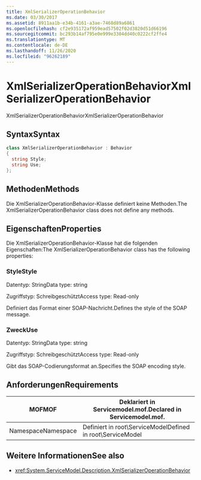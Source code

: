 ```yaml
---
title: XmlSerializerOperationBehavior
ms.date: 03/30/2017
ms.assetid: 8911aa1b-e34b-4161-a3ae-7468d89a6861
ms.openlocfilehash: cf2e935172af959ead57502f02d3820d51d66196
ms.sourcegitcommit: bc293b14af795e0e999e3304dd40c0222cf2ffe4
ms.translationtype: MT
ms.contentlocale: de-DE
ms.lasthandoff: 11/26/2020
ms.locfileid: "96262189"
---
```

# <a name="xmlserializeroperationbehavior"></a><span data-ttu-id="3d820-102">XmlSerializerOperationBehavior</span><span class="sxs-lookup"><span data-stu-id="3d820-102">XmlSerializerOperationBehavior</span></span>

<span data-ttu-id="3d820-103">XmlSerializerOperationBehavior</span><span class="sxs-lookup"><span data-stu-id="3d820-103">XmlSerializerOperationBehavior</span></span>  
  
## <a name="syntax"></a><span data-ttu-id="3d820-104">Syntax</span><span class="sxs-lookup"><span data-stu-id="3d820-104">Syntax</span></span>  
  
```csharp
class XmlSerializerOperationBehavior : Behavior  
{  
  string Style;  
  string Use;  
};  
```  
  
## <a name="methods"></a><span data-ttu-id="3d820-105">Methoden</span><span class="sxs-lookup"><span data-stu-id="3d820-105">Methods</span></span>  

 <span data-ttu-id="3d820-106">Die XmlSerializerOperationBehavior-Klasse definiert keine Methoden.</span><span class="sxs-lookup"><span data-stu-id="3d820-106">The XmlSerializerOperationBehavior class does not define any methods.</span></span>  
  
## <a name="properties"></a><span data-ttu-id="3d820-107">Eigenschaften</span><span class="sxs-lookup"><span data-stu-id="3d820-107">Properties</span></span>  

 <span data-ttu-id="3d820-108">Die XmlSerializerOperationBehavior-Klasse hat die folgenden Eigenschaften:</span><span class="sxs-lookup"><span data-stu-id="3d820-108">The XmlSerializerOperationBehavior class has the following properties:</span></span>  
  
### <a name="style"></a><span data-ttu-id="3d820-109">Style</span><span class="sxs-lookup"><span data-stu-id="3d820-109">Style</span></span>  

 <span data-ttu-id="3d820-110">Datentyp: String</span><span class="sxs-lookup"><span data-stu-id="3d820-110">Data type: string</span></span>  
  
 <span data-ttu-id="3d820-111">Zugriffstyp: Schreibgeschützt</span><span class="sxs-lookup"><span data-stu-id="3d820-111">Access type: Read-only</span></span>  
  
 <span data-ttu-id="3d820-112">Definiert das Format einer SOAP-Nachricht.</span><span class="sxs-lookup"><span data-stu-id="3d820-112">Defines the style of the SOAP message.</span></span>  
  
### <a name="use"></a><span data-ttu-id="3d820-113">Zweck</span><span class="sxs-lookup"><span data-stu-id="3d820-113">Use</span></span>  

 <span data-ttu-id="3d820-114">Datentyp: String</span><span class="sxs-lookup"><span data-stu-id="3d820-114">Data type: string</span></span>  
  
 <span data-ttu-id="3d820-115">Zugriffstyp: Schreibgeschützt</span><span class="sxs-lookup"><span data-stu-id="3d820-115">Access type: Read-only</span></span>  
  
 <span data-ttu-id="3d820-116">Gibt das SOAP-Codierungsformat an.</span><span class="sxs-lookup"><span data-stu-id="3d820-116">Specifies the SOAP encoding style.</span></span>  
  
## <a name="requirements"></a><span data-ttu-id="3d820-117">Anforderungen</span><span class="sxs-lookup"><span data-stu-id="3d820-117">Requirements</span></span>  
  
|<span data-ttu-id="3d820-118">MOF</span><span class="sxs-lookup"><span data-stu-id="3d820-118">MOF</span></span>|<span data-ttu-id="3d820-119">Deklariert in Servicemodel.mof.</span><span class="sxs-lookup"><span data-stu-id="3d820-119">Declared in Servicemodel.mof.</span></span>|  
|---------|-----------------------------------|  
|<span data-ttu-id="3d820-120">Namespace</span><span class="sxs-lookup"><span data-stu-id="3d820-120">Namespace</span></span>|<span data-ttu-id="3d820-121">Definiert in root\ServiceModel</span><span class="sxs-lookup"><span data-stu-id="3d820-121">Defined in root\ServiceModel</span></span>|  
  
## <a name="see-also"></a><span data-ttu-id="3d820-122">Weitere Informationen</span><span class="sxs-lookup"><span data-stu-id="3d820-122">See also</span></span>

- <xref:System.ServiceModel.Description.XmlSerializerOperationBehavior>
